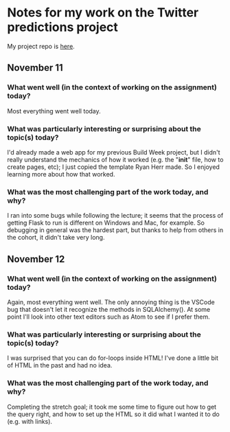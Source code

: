 # Notes for my work on the Twitter predictions project

My project repo is [here](https://github.com/davidanagy/Twitoff-Project).

## November 11

### What went well (in the context of working on the assignment) today?

Most everything went well today.

### What was particularly interesting or surprising about the topic(s) today?

I'd already made a web app for my previous Build Week project, but I didn't really understand
the mechanics of how it worked (e.g. the "__init__" file, how to create pages, etc); I just
copied the template Ryan Herr made. So I enjoyed learning more about how that worked.

### What was the most challenging part of the work today, and why?

I ran into some bugs while following the lecture; it seems that the process of getting Flask
to run is different on Windows and Mac, for example. So debugging in general was the hardest
part, but thanks to help from others in the cohort, it didn't take very long.

## November 12

### What went well (in the context of working on the assignment) today?

Again, most everything went well. The only annoying thing is the VSCode bug that doesn't let it
recognize the methods in SQLAlchemy(). At some point I'll look into other text editors such as
Atom to see if I prefer them.

### What was particularly interesting or surprising about the topic(s) today?

I was surprised that you can do for-loops inside HTML! I've done a little bit of HTML
in the past and had no idea.

### What was the most challenging part of the work today, and why?

Completing the stretch goal; it took me some time to figure out how to get the query
right, and how to set up the HTML so it did what I wanted it to do (e.g. with links).